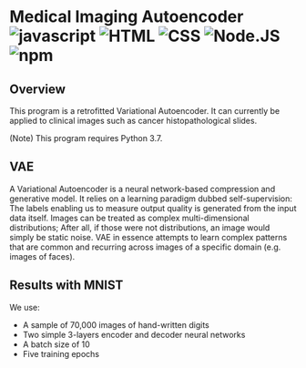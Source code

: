 # Medical Imaging Autoencoder ![javascript](https://img.shields.io/badge/-javascript-red) ![HTML](https://img.shields.io/badge/-HTML-orange) ![CSS](https://img.shields.io/badge/-css-blue) ![Node.JS](https://img.shields.io/badge/Node.JS-12.18.3-brightgreen) ![npm](https://img.shields.io/badge/npm-live--server-yellow)

## Overview

This program is a retrofitted Variational Autoencoder. It can currently be applied to clinical images such as cancer histopathological slides.

(Note) This program requires Python 3.7.

## VAE

A Variational Autoencoder is a neural network-based compression and generative model. It relies on a learning paradigm dubbed self-supervision: The labels enabling us to measure output quality is generated from the input data itself. Images can be treated as complex multi-dimensional distributions; After all, if those were not distributions, an image would simply be static noise. VAE in essence attempts to learn complex patterns that are common and recurring across images of a specific domain (e.g. images of faces).

## Results with MNIST

We use:
- A sample of 70,000 images of hand-written digits
- Two simple 3-layers encoder and decoder neural networks
- A batch size of 10
- Five training epochs


